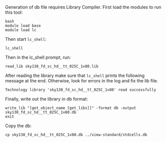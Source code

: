 Generation of db file requires Library Compiler.
First load the modules to run this tool:
```
bash
module load base
module load lc
```
Then start `lc_shell`:
```
lc_shell
```
Then in the lc_shell prompt, run:
```
read_lib sky130_fd_sc_hd__tt_025C_1v80.lib
```
After reading the library make sure that `lc_shell` prints the following message at the end. Otherwise, look for errors in the log and fix the lib file.
```
Technology library 'sky130_fd_sc_hd__tt_025C_1v80' read successfully
```
Finally, write out the library in db format:
```
write_lib "[get_object_name [get_libs]]" -format db -output sky130_fd_sc_hd__tt_025C_1v80.db
exit
```
Copy the db:
```
cp sky130_fd_sc_hd__tt_025C_1v80.db ../view-standard/stdcells.db
```
